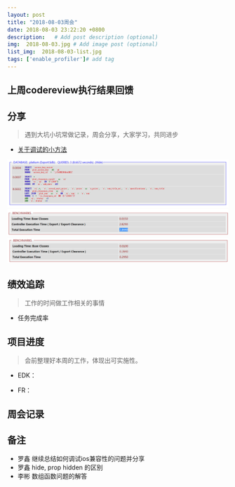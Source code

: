 ```yaml
---
layout: post
title: "2018-08-03周会"
date: 2018-08-03 23:22:20 +0800
description:   # Add post description (optional)
img:  2018-08-03.jpg # Add image post (optional)
list_img:  2018-08-03-list.jpg
tags: ['enable_profiler']# add tag
---
```

## 上周codereview执行结果回馈



## 分享
> 遇到大坑小坑常做记录，周会分享，大家学习，共同进步

* <a href="https://codeigniter.org.cn/user_guide/libraries/output.html?highlight=enable#CI_Output::enable_profiler" target="_blank">关于调试的小方法</a>

<img src="../assets/attchment/2018-08-03/libin_0.png" alt="" />
<br>
<img src="../assets/attchment/2018-08-03/libin_1.png" alt="" />
<br>
<img src="../assets/attchment/2018-08-03/libin_2.png" alt="" />

<!-- 1.现像：程序执行时间过长 -->
<!-- 2.定位问题： -->
<!-- 3.重现问题： -->
<!-- 4.找原因： -->
<!--
	5.方法:
	索引的效果
	线上线下数据量不同
-->
<!-- 6.解决 -->


## 绩效追踪
> 工作的时间做工作相关的事情

* 任务完成率



## 项目进度
> 会前整理好本周的工作，体现出可实施性。

* EDK：

* FR：



## 周会记录


## 备注
* 罗鑫 继续总结如何调试ios兼容性的问题并分享
* 罗鑫 hide, prop hidden 的区别
* 李彬 数组函数问题的解答
